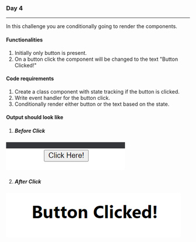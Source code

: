 ### Day 4
---
In this challenge you are conditionally going to render the components.

#### Functionalities 
1. Initially only button is present.
2. On a button click the component will be changed to the text "Button Clicked!"

#### Code requirements
1. Create a class component with state tracking if the button is clicked.
2. Write event handler for the button click.
3. Conditionally render either button or the text based on the state.

#### Output should look like
1. ##### Before Click
![](BeforeClick.png) 

2. ##### After Click
![](AfterClick.png) 